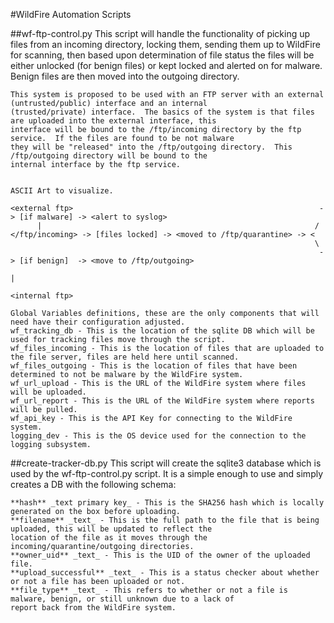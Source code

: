 #WildFire Automation Scripts

##wf-ftp-control.py
    This script will handle the functionality of picking up files from an incoming directory, locking them, sending
    them up to WildFire for scanning, then based upon determination of file status the files will be either unlocked
    (for benign files) or kept locked and alerted on for malware.  Benign files are then moved into the outgoing
    directory.

    This system is proposed to be used with an FTP server with an external (untrusted/public) interface and an internal
    (trusted/private) interface.  The basics of the system is that files are uploaded into the external interface, this
    interface will be bound to the /ftp/incoming directory by the ftp service.  If the files are found to be not malware
    they will be "released" into the /ftp/outgoing directory.  This /ftp/outgoing directory will be bound to the
    internal interface by the ftp service.


    ASCII Art to visualize.

    <external ftp>                                                       -> [if malware] -> <alert to syslog>
          |                                                             /
    </ftp/incoming> -> [files locked] -> <moved to /ftp/quarantine> -> <
                                                                        \
                                                                         -> [if benign]  -> <move to /ftp/outgoing>
                                                                                                     |
                                                                                               <internal ftp>

    Global Variables definitions, these are the only components that will need have their configuration adjusted.
    wf_tracking_db - This is the location of the sqlite DB which will be used for tracking files move through the script.
    wf_files_incoming - This is the location of files that are uploaded to the file server, files are held here until scanned.
    wf_files_outgoing - This is the location of files that have been determined to not be malware by the WildFire system.
    wf_url_upload - This is the URL of the WildFire system where files will be uploaded.
    wf_url_report - This is the URL of the WildFire system where reports will be pulled.
    wf_api_key - This is the API Key for connecting to the WildFire system.
    logging_dev - This is the OS device used for the connection to the logging subsystem.

##create-tracker-db.py
    This script will create the sqlite3 database which is used by the wf-ftp-control.py script.  It is a simple enough
    to use and simply creates a DB with the following schema:

    **hash** _text primary key_ - This is the SHA256 hash which is locally generated on the box before uploading.
    **filename** _text_ - This is the full path to the file that is being uploaded, this will be updated to reflect the
    location of the file as it moves through the incoming/quarantine/outgoing directories.
    **owner_uid** _text_ - This is the UID of the owner of the uploaded file.
    **upload_successful** _text_ - This is a status checker about whether or not a file has been uploaded or not.
    **file_type** _text_ - This refers to whether or not a file is malware, benign, or still unknown due to a lack of
    report back from the WildFire system.